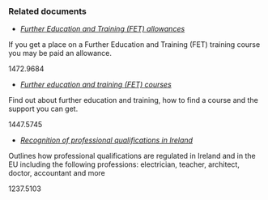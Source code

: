 ###  Related documents

  * [ _Further Education and Training (FET) allowances_ ](/en/education/further-education-and-training/training-allowances/)

If you get a place on a Further Education and Training (FET) training course
you may be paid an allowance.

1472.9684

  * [ _Further education and training (FET) courses_ ](/en/education/further-education-and-training/training-courses/)

Find out about further education and training, how to find a course and the
support you can get.

1447.5745

  * [ _Recognition of professional qualifications in Ireland_ ](/en/returning-to-ireland/starting-work/Recognition-of-professional-qualifications-in-ireland/)

Outlines how professional qualifications are regulated in Ireland and in the
EU including the following professions: electrician, teacher, architect,
doctor, accountant and more

1237.5103
